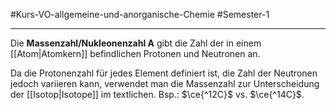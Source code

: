#Kurs-VO-allgemeine-und-anorganische-Chemie  #Semester-1

---

Die **Massenzahl/Nukleonenzahl A** gibt die Zahl der in einem [[Atom|Atomkern]] befindlichen Protonen und Neutronen an.

Da die Protonenzahl für jedes Element definiert ist, die Zahl der Neutronen jedoch variieren kann, verwendet man die Massenzahl zur Unterscheidung der [[Isotop|Isotope]] im textlichen. Bsp.: $\ce{^12C}$ vs. $\ce{^14C}$.